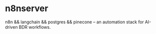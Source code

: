 # n8nserver
n8n && langchain && postgres && pinecone – an automation stack for AI-driven BDR workflows.
